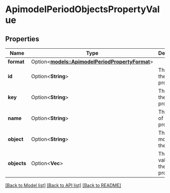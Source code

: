 # ApimodelPeriodObjectsPropertyValue

## Properties

Name | Type | Description | Notes
------------ | ------------- | ------------- | -------------
**format** | Option<[**models::ApimodelPeriodPropertyFormat**](apimodel.PropertyFormat.md)> |  | [optional]
**id** | Option<**String**> | The id of the property | [optional]
**key** | Option<**String**> | The key of the property | [optional]
**name** | Option<**String**> | The name of the property | [optional]
**object** | Option<**String**> | The data model of the object | [optional]
**objects** | Option<**Vec<String>**> | The object values of the property | [optional]

[[Back to Model list]](../README.md#documentation-for-models) [[Back to API list]](../README.md#documentation-for-api-endpoints) [[Back to README]](../README.md)


